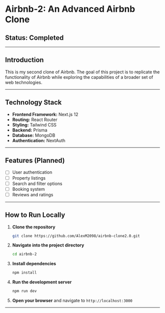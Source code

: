 # Airbnb-2: An Advanced Airbnb Clone

## Status: Completed

---

## Introduction

This is my second clone of Airbnb. The goal of this project is to replicate the functionality of Airbnb while exploring the capabilities of a broader set of web technologies. 

---

## Technology Stack

- **Frontend Framework:** Next.js 12
- **Routing:** React Router
- **Styling:** Tailwind CSS
- **Backend:** Prisma
- **Database:** MongoDB
- **Authentication:** NextAuth

---

## Features (Planned)

- [ ] User authentication
- [ ] Property listings
- [ ] Search and filter options
- [ ] Booking system
- [ ] Reviews and ratings

---

## How to Run Locally

1. **Clone the repository**
    ```sh
    git clone https://github.com/AlexM2098/airbnb-clone2.0.git
    ```
2. **Navigate into the project directory**
    ```sh
    cd airbnb-2
    ```
3. **Install dependencies**
    ```sh
    npm install
    ```
4. **Run the development server**
    ```sh
    npm run dev
    ```
5. **Open your browser** and navigate to `http://localhost:3000`

---


